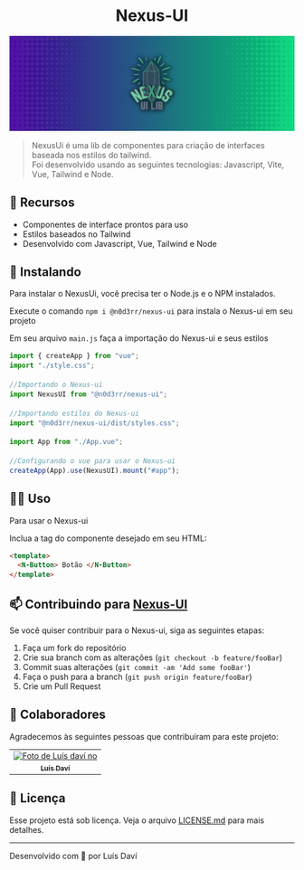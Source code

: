 <h1 align="center">Nexus-UI</h1>

<img src="https://github.com/webldavi/Nexus-ui/blob/reboot/nexus.png?raw=true" align="start"/>

>NexusUi é uma lib de componentes para criação de interfaces baseada nos estilos do tailwind. <br/> Foi desenvolvido usando as seguintes tecnologias: Javascript, Vite, Vue, Tailwind e Node.

## 🧩 Recursos

- Componentes de interface prontos para uso
- Estilos baseados no Tailwind
- Desenvolvido com Javascript, Vue, Tailwind e Node

## 🚀 Instalando

Para instalar o NexusUi, você precisa ter o Node.js e o NPM instalados.

Execute o comando `npm i @n0d3rr/nexus-ui` para instala o Nexus-ui em seu projeto

Em seu arquivo `main.js` faça a importação do Nexus-ui e seus estilos

```js
import { createApp } from "vue";
import "./style.css";

//Importando o Nexus-ui
import NexusUI from "@n0d3rr/nexus-ui";

//Importando estilos do Nexus-ui
import "@n0d3rr/nexus-ui/dist/styles.css";

import App from "./App.vue";

//Configurando o vue para usar o Nexus-ui
createApp(App).use(NexusUI).mount("#app");
```

## 👨‍💻 Uso

Para usar o Nexus-ui

Inclua a tag do componente desejado em seu HTML:

```html
<template>
  <N-Button> Botão </N-Button>
</template>
```

## 📫 Contribuindo para [Nexus-UI](https://github.com/webldavi/Nexus-ui)

Se você quiser contribuir para o Nexus-ui, siga as seguintes etapas:

1. Faça um fork do repositório
2. Crie sua branch com as alterações (`git checkout -b feature/fooBar`)
3. Commit suas alterações (`git commit -am 'Add some fooBar'`)
4. Faça o push para a branch (`git push origin feature/fooBar`)
5. Crie um Pull Request

## 🤝 Colaboradores

Agradecemos às seguintes pessoas que contribuíram para este projeto:

<table>
  <tr>
    <td align="center">
      <a href="https://github.com/webldavi">
        <img src="https://webldavi.vercel.app/assets/photo-c05c96c4.jpg" width="100px;" alt="Foto de Luís daví no "/><br>
        <sub>
          <b>Luís Daví</b>
        </sub>
      </a>
    </td>
  </tr>
</table>

## 📝 Licença


Esse projeto está sob licença. Veja o arquivo [LICENSE.md](https://github.com/webldavi/Nexus-ui/blob/main/LICENSE) para mais detalhes.

---

Desenvolvido com 💜 por Luís Daví
